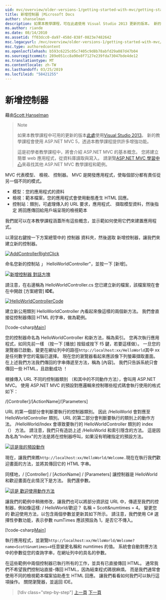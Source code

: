 ```yaml
---
uid: mvc/overview/older-versions-1/getting-started-with-mvc/getting-started-with-mvc-part2
title: 新增控制器 |Microsoft Docs
author: shanselman
description: 如果本教學課程，可在此處使用 Visual Studio 2013 更新的版本。 新的教學課程會使用 ASP.NET MVC 5，可提供許多增強功能，透過 t...
ms.author: riande
ms.date: 08/14/2010
ms.assetid: ff03dcc0-da97-458d-838f-0823e7482642
msc.legacyurl: /mvc/overview/older-versions-1/getting-started-with-mvc/getting-started-with-mvc-part2
msc.type: authoredcontent
ms.openlocfilehash: b593c6225c05c7405c9d8b78abfd29a087d47b04
ms.sourcegitcommit: 289e051cc8a90e8f7127e239fda73047bde4de12
ms.translationtype: MT
ms.contentlocale: zh-TW
ms.lasthandoff: 03/25/2019
ms.locfileid: "58421255"
---
```

<a name="adding-a-controller"></a>新增控制器
====================
藉由[Scott Hanselman](https://github.com/shanselman)

> > [!NOTE]
> > 如果本教學課程中可用的更新的版本[此處](../../getting-started/introduction/getting-started.md)使用[Visual Studio 2013](https://my.visualstudio.com/Downloads?q=visual%20studio%202013)。 新的教學課程會使用 ASP.NET MVC 5，透過本教學課程提供許多增強功能。
>
>
> 這是初學者教學課程中，將會介紹 ASP.NET MVC 的基本概念。 您將建立簡單 web 應用程式，從資料庫讀取與寫入。 請瀏覽[ASP.NET MVC 學習中心](../../../index.md)來尋找其他 ASP.NET MVC 教學課程和範例。


MVC 代表模型、 檢視、 控制器。 MVC 是開發應用程式，使每個部分都有責任從另一個不同的模式。

- 模型：您的應用程式的資料
- 檢視：範本檔案，您的應用程式會使用動態產生 HTML 回應。
- 控制站：類別，可處理傳入的 URL 要求，應用程式、 擷取模型資料，然後指定 將回應傳回給用戶端呈現的檢視範本

我們就可以在本教學課程涵蓋所有這些概念，並示範如何使用它們來建置應用程式。

以滑鼠右鍵按一下方案總管中的 控制器 資料夾，然後選取 新增控制器，讓我們來建立新的控制器。

[![AddControllerRightClick](getting-started-with-mvc-part2/_static/image2.png)](getting-started-with-mvc-part2/_static/image1.png)

命名您新的控制站 」 HelloWorldController"，並按一下 [新增]。

[![新增控制器 對話方塊](getting-started-with-mvc-part2/_static/image4.png)](getting-started-with-mvc-part2/_static/image3.png)

請注意，在右邊稱為 HelloWorldController.cs 您已建立新的檔案，該檔案現在會在中開啟 [方案總管] **IDE**。

[![HelloWorldControllerCode](getting-started-with-mvc-part2/_static/image6.png)](getting-started-with-mvc-part2/_static/image5.png)

建立新公用類別 HelloWorldController 內看起來像這樣的兩個新方法。 我們會直接從控制器傳回 HTML 的字串，做為範例。

[!code-csharp[Main](getting-started-with-mvc-part2/samples/sample1.cs)]

您的控制器命名為 HelloWorldController 和新方法，稱為索引。 您再次執行應用程式，如同先前一樣 （按一下 [播放] 按鈕或按下 f5 鍵，若要這樣做）。 一旦您的瀏覽器已啟動，變更在網址列中的路徑`http://localhost:xx/HelloWorld`其中 xx 是任何數字您的電腦已選擇。 現在您的瀏覽器看起來應該像下列螢幕擷取畫面。 在上述我們方法我們傳回的字串傳遞至方法，稱為 [內容]。 我們只告訴系統只會傳回一些 HTML，且啟動成功 ！

根據傳入 URL 不同的控制器類別 （和其中的不同動作方法），會叫用 ASP.NET MVC。 使用 ASP.NET MVC 的預設對應邏輯來控制哪些程式碼會執行使用的格式如下：

/[Controller]/[ActionName]/[Parameters]

URL 的第一個部分會判斷要執行的控制器類別。 因此 /HelloWorld 會對應至 HelloWorldController 類別。 URL 的第二部分會判斷要執行的類別上的動作方法。 /HelloWorld/Index 會導致要執行的 HelloWorldController 類別的 index （） 方法。 請注意，我們只有造訪上述 /HelloWorld 和索引隱含的方法。 這是因為名為"Index"的方法是將在控制器呼叫，如果沒有明確指定的預設方法。

[![這是我的預設動作](getting-started-with-mvc-part2/_static/image8.png)](getting-started-with-mvc-part2/_static/image7.png)

現在，讓我們來瞧`http://localhost:xx/HelloWorld/Welcome.`現在在執行我們歡迎畫面的方法，並將其傳回它的 HTML 字串。

同樣地，/ [Controller] / [ActionName] / [Parameters] 讓控制器是 HelloWorld 和歡迎畫面在此情況下是方法。 我們還參數。

[![這是 歡迎使用動作方法](getting-started-with-mvc-part2/_static/image10.png)](getting-started-with-mvc-part2/_static/image9.png)

讓我們的範例中稍微修改，讓我們也可以將部分資訊從 URL 中，傳遞至我們的控制器，例如像這樣: / HelloWorld/歡迎？ 名稱 = Scott&amp;numtimes = 4。 變更您的 歡迎使用方法，以包含兩個參數並更新其如下所示。 請注意，我們使用 C# 選擇性參數功能，表示參數 numTimes 應該預設為 1，是否它不傳入。

[!code-csharp[Main](getting-started-with-mvc-part2/samples/sample2.cs)]

執行應用程式，並瀏覽`http://localhost:xx/HelloWorld/Welcome?name=Scott&numtimes=4`任意變更名稱和 numtimes 的值。 系統會自動對應方法中的參數從您的查詢字串，在網址列中的具名的參數。

在這些範例中兩個控制器已執行所有的工作，並具有已直接傳回 HTML。 通常我們不希望我們控制站直接-傳回 HTML，因為結束程式碼很麻煩。 而是我們通常會使用不同的檢視範本檔案協助產生 HTML 回應。 讓我們看看如何我們可以執行這項操作。 關閉瀏覽器，並返回 IDE。

> [!div class="step-by-step"]
> [上一頁](getting-started-with-mvc-part1.md)
> [下一頁](getting-started-with-mvc-part3.md)
